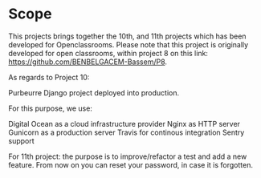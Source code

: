 # Scope

This projects brings together the 10th, and 11th projects which has been developed for Openclassrooms. 
Please note that this project is originally developed for open classrooms, within project 8 on this link: https://github.com/BENBELGACEM-Bassem/P8.

As regards to Project 10:

Purbeurre Django project deployed into production.

For this purpose, we use:

Digital Ocean as a cloud infrastructure provider
Nginx as HTTP server
Gunicorn as a production server
Travis for continous integration
Sentry support 

For 11th project:
the purpose is to improve/refactor a test and add a new feature.
From now on you can reset your password, in case it is forgotten.













